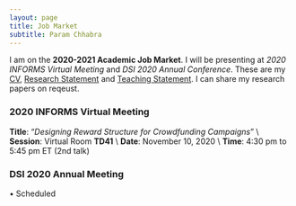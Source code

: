 ```yaml
---
layout: page
title: Job Market
subtitle: Param Chhabra
---
```


I am on the **2020-2021 Academic Job Market**. I will be presenting at *2020 INFORMS Virtual Meeting* and *DSI 2020 Annual Conference*. These are my [CV](https://drive.google.com/file/d/1Fu2OzbBZbp10vbxTjxKYcSF-b2y0LDkd/view?usp=sharing), [Research Statement](https://drive.google.com/file/d/1MaN-eJLWU3n8QYe6zc5hCCtrubrD0aVD/view?usp=sharing) and [Teaching Statement](https://drive.google.com/file/d/1HySroIrA78BWHwNt41104Z45hRUpCinM/view?usp=sharing). I can share my research papers on reqeust.

### 2020 INFORMS Virtual Meeting

**Title**: “*Designing Reward Structure for Crowdfunding Campaigns*” \\
**Session**: Virtual Room **TD41** \\
**Date**: November 10, 2020 \\
**Time**: 4:30 pm to 5:45 pm ET (2nd talk)

### DSI 2020 Annual Meeting

•	Scheduled

